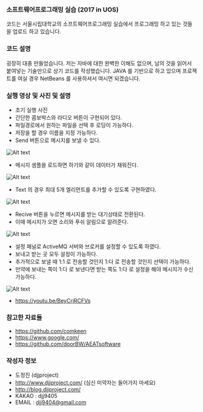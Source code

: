 ### 소프트웨어프로그래밍 실습 (2017 in UOS)
코드는 서울시립대학교의 소프트웨어프로그래밍 실습에서 프로그래밍 하고 있는 것들을 업로드 하고 있습니다.

### 코드 설명
굉장히 대충 만들었습니다. 저는 자바에 대한 완벽한 이해도 없으며, 남의 것을 읽어서 붙여넣는 기술만으로 상기 코드를 작성했습니다.
JAVA 를 기반으로 하고 있으며 프로젝트를 여실 경우 NetBeans 를 사용하셔서 여시면 되겠습니다.

### 실행 영상 및 사진 및 설명
- 초기 실행 사진
- 간단한 콤보박스와 라디오 버튼이 구현되어 있다.
- 파일경로에서 원하는 파일을 선택 후 로딩이 가능하다.
- 저장을 할 경우 이름을 지정 가능하다.
- Send 버튼으로 메시지를 보낼 수 있다.

![Alt text](https://github.com/djjproject/univ-system-programming/blob/master/img/1.png?raw=true)

- 메시지 샘플을 로드하면 하기와 같이 데이터가 채워진다.

![Alt text](https://github.com/djjproject/univ-system-programming/blob/master/img/2.png?raw=true)

- Text 의 경우 최대 5개 엘리먼트를 추가할 수 있도록 구현하였다.

![Alt text](https://github.com/djjproject/univ-system-programming/blob/master/img/3.png?raw=true)

- Recive 버튼을 누르면 메시지를 받는 대기상태로 전환된다.
- 이때 메시지가 오면 소리와 푸쉬 알림으로 알려준다.

![Alt text](https://github.com/djjproject/univ-system-programming/blob/master/img/4.png?raw=true)

- 설정 패널로 ActiveMQ 서버와 브로커를 설정할 수 있도록 하였다.
- 보내고 받는 곳 모두 설정이 가능하다.
- 추가적으로 보낼 때 1:1 로 전송할 것인지 1:다 로 전송할 것인지 선택이 가능하다.
- 만약에 보내는 쪽이 1:다 로 보낸다면 받는 쪽도 1:다 로 설정을 해야 메시지가 수신 가능하다.

![Alt text](https://github.com/djjproject/univ-system-programming/blob/master/img/5.png?raw=true)



- https://youtu.be/BeyCrjRCFVs

### 참고한 자료들
- https://github.com/comkeen
- https://www.google.com/
- https://github.com/doorBW/AEATsoftware

### 작성자 정보
- 도정진 (djjproject)
- http://www.djjproject.com/ (심신 미약자는 들어가지 마세요)
- http://blog.djjproject.com/
- KAKAO : djj9405
- EMAIL : djj9404@gmail.com

